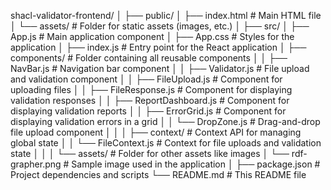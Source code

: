 shacl-validator-frontend/
│
├── public/
│   ├── index.html           # Main HTML file
│   └── assets/              # Folder for static assets (images, etc.)
│
├── src/
│   ├── App.js               # Main application component
│   ├── App.css              # Styles for the application
│   ├── index.js             # Entry point for the React application
│   ├── components/          # Folder containing all reusable components
│   │   ├── NavBar.js        # Navigation bar component
│   │   ├── Validator.js      # File upload and validation component
│   │   ├── FileUpload.js     # Component for uploading files
│   │   ├── FileResponse.js    # Component for displaying validation responses
│   │   ├── ReportDashboard.js  # Component for displaying validation reports
│   │   ├── ErrorGrid.js       # Component for displaying validation errors in a grid
│   │   └── DropZone.js        # Drag-and-drop file upload component
│   │
│   ├── context/              # Context API for managing global state
│   │   └── FileContext.js    # Context for file uploads and validation state
│   │
│   └── assets/               # Folder for other assets like images
│       └── rdf-grapher.png    # Sample image used in the application
│
├── package.json              # Project dependencies and scripts
└── README.md                 # This README file